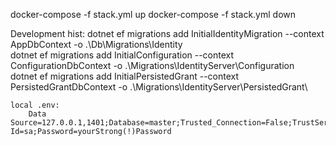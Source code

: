 docker-compose -f stack.yml up
docker-compose -f stack.yml down


Development hist:
	dotnet ef migrations add InitialIdentityMigration --context AppDbContext -o .\Db\Migrations\Identity\
	dotnet ef migrations add InitialConfiguration --context ConfigurationDbContext -o .\Migrations\IdentityServer\Configuration\
	dotnet ef migrations add InitialPersistedGrant --context PersistedGrantDbContext -o .\Migrations\IdentityServer\PersistedGrant\
	
	local .env:
		Data Source=127.0.0.1,1401;Database=master;Trusted_Connection=False;TrustServerCertificate=True;MultipleActiveResultSets=true;User Id=sa;Password=yourStrong(!)Password